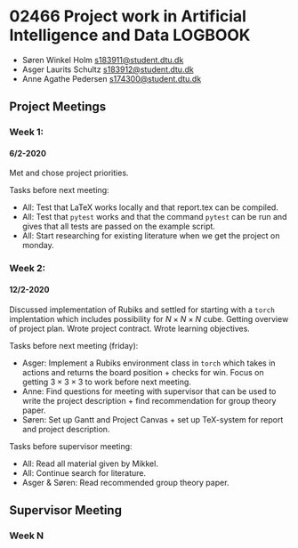 # 02466 Project work in Artificial Intelligence and Data LOGBOOK

* Søren Winkel Holm s183911@student.dtu.dk
* Asger Laurits Schultz s183912@student.dtu.dk 
* Anne Agathe Pedersen s174300@student.dtu.dk


## Project Meetings

### Week 1:  
#### 6/2-2020
Met and chose project priorities.

Tasks before next meeting:
* All: Test that LaTeX works locally and that report.tex can be compiled.
* All: Test that `pytest` works and that the command `pytest` can be run and gives that all tests are passed on the example script.
* All: Start researching for existing literature when we get the project on monday.

### Week 2:
#### 12/2-2020
Discussed implementation of Rubiks and settled for starting with a `torch` implentation which includes possibility for $N\times N\times N$ cube. 
Getting overview of project plan. 
Wrote project contract.
Wrote learning objectives.

Tasks before next meeting (friday):
* Asger: Implement a Rubiks environment class in `torch` which takes in actions and returns the board position + checks for win. Focus on getting $3\times 3\times 3$ to work before next meeting.
* Anne: Find questions for meeting with supervisor that can be used to write the project description + find recommendation for group theory paper.
* Søren: Set up Gantt and Project Canvas + set up TeX-system for report and project description.

Tasks before supervisor meeting:
* All: Read all material given by Mikkel. 
* All: Continue search for literature.
* Asger & Søren: Read recommended group theory paper.
  
## Supervisor Meeting
 
### Week N